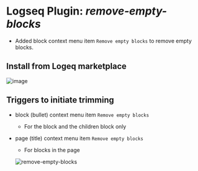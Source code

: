 # Logseq Plugin: *remove-empty-blocks*

- Added block context menu item `Remove empty blocks` to remove empty blocks.

## Install from Logeq marketplace

![image](https://github.com/YU000jp/logseq-remove-empty-blocks-typescript/assets/111847207/fcfd40f1-9bee-49fe-9fa4-576fcfe8c243)

## Triggers to initiate trimming

- block (bullet) context menu item  `Remove empty blocks`
  - For the block and the children block only

- page (title) context menu item `Remove empty blocks`
  - For blocks in the page

  ![remove-empty-blocks](https://github.com/YU000jp/logseq-remove-empty-blocks-typescript/assets/111847207/3a87c9fe-c15e-4c35-99df-35f26292de57)
